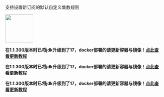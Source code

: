 支持设置新订阅的默认自定义集数规则

<img src="https://github.com/user-attachments/assets/3af5a124-954d-4d1c-8c74-2741be2d7bcd" height="90" width="90">

**在1.1.300版本时已将jdk升级到了17，docker部署的请更新容器与镜像！[点此查看更新教程](https://github.com/wushuo894/ani-rss/discussions/204)**

**在1.1.300版本时已将jdk升级到了17，docker部署的请更新容器与镜像！[点此查看更新教程](https://github.com/wushuo894/ani-rss/discussions/204)**

**在1.1.300版本时已将jdk升级到了17，docker部署的请更新容器与镜像！[点此查看更新教程](https://github.com/wushuo894/ani-rss/discussions/204)**
